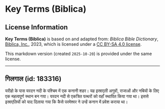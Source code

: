 # Key Terms (Biblica)

## License Information

**Key Terms (Biblica)** is based on and adapted from: _Biblica Bible Dictionary_, [Biblica, Inc.](https://www.biblica.com/), 2023, which is licensed under a [CC BY-SA 4.0 license](https://creativecommons.org/licenses/by-sa/4.0/legalcode.en).

This markdown version (created `2025-10-20`) is provided under the same license.



--------------------------------

## गिलगाल (id: 183316)

यरीहो के पास यरदन नदी के पश्चिम में एक कनानी शहर। यह इस्राएली अगुवों, राजाओं और नबियों के लिए एक महत्वपूर्ण स्थान बन गया। यरदन नदी से एकत्रित पत्थरों को वहाँ स्थापित किया गया था। इससे इस्राएलियों को याद दिलाया गया कि कैसे परमेश्वर ने उन्हें कनान में प्रवेश कराया था।


